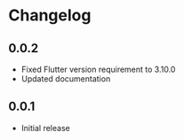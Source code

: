 # Changelog

## 0.0.2

* Fixed Flutter version requirement to 3.10.0
* Updated documentation

## 0.0.1

* Initial release
